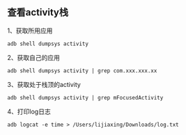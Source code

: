 ## 查看activity栈

1、获取所用应用
```shell
adb shell dumpsys activity
```
2、获取自己的应用
```shell
adb shell dumpsys activity | grep com.xxx.xxx.xx
```
3、获取处于栈顶的activity
```shell
adb shell dumpsys activity | grep mFocusedActivity
```
4、打印log日志
```shell
adb logcat -e time > /Users/lijiaxing/Downloads/log.txt
```
